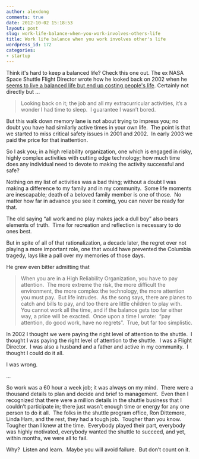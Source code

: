 ```yaml
---
author: alexdong
comments: true
date: 2012-10-02 15:18:53
layout: post
slug: work-life-balance-when-you-work-involves-others-life
title: Work life balance when you work involves other's life
wordpress_id: 172
categories:
- startup
---
```


Think it's hard to keep a balanced life? Check this one out. The ex NASA Space Shuttle Flight Director wrote how he looked back on 2002 when he [seems to live a balanced life but end up costing people's life](http://waynehale.wordpress.com/2012/09/23/ten-years-after-columbia-balancing-work-and-life/). Certainly not directly but ...


> Looking back on it; the job and all my extracurricular activities, it’s a wonder I had time to sleep.  I guarantee I wasn’t bored.

But this walk down memory lane is not about trying to impress you; no doubt you have had similarly active times in your own life.  The point is that we started to miss critical safety issues in 2001 and 2002.  In early 2003 we paid the price for that inattention.

So I ask you; in a high reliability organization, one which is engaged in risky, highly complex activities with cutting edge technology; how much time does any individual need to devote to making the activity successful and safe?

Nothing on my list of activities was a bad thing; without a doubt I was making a difference to my family and in my community.  Some life moments are inescapable; death of a beloved family member is one of those.  No matter how far in advance you see it coming, you can never be ready for that.

The old saying “all work and no play makes jack a dull boy” also bears elements of truth.  Time for recreation and reflection is necessary to do ones best.

But in spite of all of that rationalization, a decade later, the regret over not playing a more important role, one that would have prevented the Columbia tragedy, lays like a pall over my memories of those days.


He grew even bitter admitting that


> When you are in a High Reliability Organization, you have to pay attention.  The more extreme the risk, the more difficult the environment, the more complex the technology, the more attention you must pay.  But life intrudes.  As the song says, there are planes to catch and bills to pay, and too there are little children to play with.  You cannot work all the time, and if the balance gets too far either way, a price will be exacted.  Once upon a time I wrote:  “pay attention, do good work, have no regrets”.  True, but far too simplistic.

In 2002 I thought we were paying the right level of attention to the shuttle.  I thought I was paying the right level of attention to the shuttle.  I was a Flight Director.  I was also a husband and a father and active in my community.  I thought I could do it all.

I was wrong.

...

So work was a 60 hour a week job; it was always on my mind.  There were a thousand details to plan and decide and brief to management.  Even then I recognized that there were a million details in the shuttle business that I couldn’t participate in; there just wasn’t enough time or energy for any one person to do it all.  The folks in the shuttle program office, Ron Dittemore, Linda Ham, and the rest, they had a tough job.  Tougher than you know.  Tougher than I knew at the time.  Everybody played their part, everybody was highly motivated, everybody wanted the shuttle to succeed, and yet, within months, we were all to fail.

Why?  Listen and learn.  Maybe you will avoid failure.  But don’t count on it.
